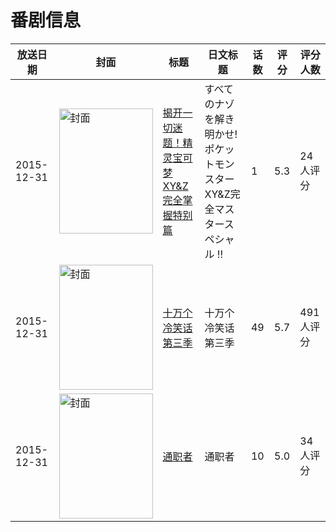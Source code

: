# 番剧信息

|放送日期|封面|标题|日文标题|话数|评分|评分人数|
|---|---|---|---|---|---|---|
|2015-12-31|<img src="https://lain.bgm.tv/pic/cover/c/0c/08/164511_Vg1Ng.jpg" alt="封面" style="width:150px;height:200px;object-fit:cover;">|[揭开一切迷题！精灵宝可梦XY&Z完全掌握特别篇](https://bangumi.tv/subject/164511)|すべてのナゾを解き明かせ! ポケットモンスターXY&Z完全マスタースペシャル !!|1|5.3|24人评分|
|2015-12-31|<img src="https://lain.bgm.tv/pic/cover/c/e9/c9/139081_PoPBN.jpg" alt="封面" style="width:150px;height:200px;object-fit:cover;">|[十万个冷笑话 第三季](https://bangumi.tv/subject/139081)|十万个冷笑话 第三季|49|5.7|491人评分|
|2015-12-31|<img src="https://lain.bgm.tv/pic/cover/c/b8/42/162747_L3133.jpg" alt="封面" style="width:150px;height:200px;object-fit:cover;">|[通职者](https://bangumi.tv/subject/162747)|通职者|10|5.0|34人评分|
